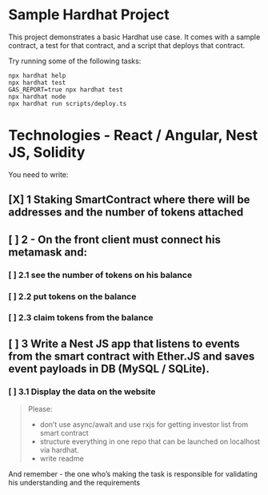 # Sample Hardhat Project

This project demonstrates a basic Hardhat use case. It comes with a sample contract, a test for that contract, and a
script that deploys that contract.

Try running some of the following tasks:

```shell
npx hardhat help
npx hardhat test
GAS_REPORT=true npx hardhat test
npx hardhat node
npx hardhat run scripts/deploy.ts
```

# Technologies - React / Angular, Nest JS, Solidity

You need to write:

## [X] 1 Staking SmartContract where there will be addresses and the number of tokens attached

## [ ] 2 - On the front client must connect his metamask and:

### [ ] 2.1 see the number of tokens on his balance

### [ ] 2.2 put tokens on the balance

### [ ] 2.3 claim tokens from the balance

## [ ] 3 Write a Nest JS app that listens to events from the smart contract with Ether.JS and saves event payloads in DB (MySQL / SQLite).

### [ ] 3.1 Display the data on the website

> Please:
> - don’t use async/await and use rxjs for getting investor list from smart contract
> - structure everything in one repo that can be launched on localhost via hardhat.
> - write readme

And remember - the one who’s making the task is responsible for validating his understanding and the requirements